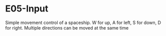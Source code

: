 # E05-Input


Simple movement control of a spaceship. W for up, A for left, S for down, D for right.
Multiple directions can be moved at the same time